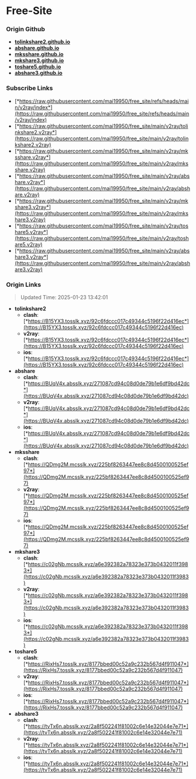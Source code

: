 # Free-Site

### Origin Github

- [**tolinkshare2.github.io**](https://github.com/tolinkshare2/tolinkshare2.github.io)
- [**abshare.github.io**](https://github.com/abshare/abshare.github.io)
- [**mksshare.github.io**](https://github.com/mksshare/mksshare.github.io)
- [**mkshare3.github.io**](https://github.com/mkshare3/mkshare3.github.io)
- [**toshare5.github.io**](https://github.com/toshare5/toshare5.github.io)
- [**abshare3.github.io**](https://github.com/abshare3/abshare3.github.io)

### Subscribe Links

- [*https://raw.githubusercontent.com/mai19950/free_site/refs/heads/main/v2ray/index*](https://raw.githubusercontent.com/mai19950/free_site/refs/heads/main/v2ray/index)
- [*https://raw.githubusercontent.com/mai19950/free_site/main/v2ray/tolinkshare2.v2ray*](https://raw.githubusercontent.com/mai19950/free_site/main/v2ray/tolinkshare2.v2ray)
- [*https://raw.githubusercontent.com/mai19950/free_site/main/v2ray/mksshare.v2ray*](https://raw.githubusercontent.com/mai19950/free_site/main/v2ray/mksshare.v2ray)
- [*https://raw.githubusercontent.com/mai19950/free_site/main/v2ray/abshare.v2ray*](https://raw.githubusercontent.com/mai19950/free_site/main/v2ray/abshare.v2ray)
- [*https://raw.githubusercontent.com/mai19950/free_site/main/v2ray/mkshare3.v2ray*](https://raw.githubusercontent.com/mai19950/free_site/main/v2ray/mkshare3.v2ray)
- [*https://raw.githubusercontent.com/mai19950/free_site/main/v2ray/toshare5.v2ray*](https://raw.githubusercontent.com/mai19950/free_site/main/v2ray/toshare5.v2ray)
- [*https://raw.githubusercontent.com/mai19950/free_site/main/v2ray/abshare3.v2ray*](https://raw.githubusercontent.com/mai19950/free_site/main/v2ray/abshare3.v2ray)

### Origin Links

> Updated Time: 2025-01-23 13:42:01

- **tolinkshare2**
  - **clash**: [*https://B15YX3.tosslk.xyz/92c6fdccc017c49344c5196f22d416ec*](https://B15YX3.tosslk.xyz/92c6fdccc017c49344c5196f22d416ec)
  - **v2ray**: [*https://B15YX3.tosslk.xyz/92c6fdccc017c49344c5196f22d416ec*](https://B15YX3.tosslk.xyz/92c6fdccc017c49344c5196f22d416ec)
  - **ios**: [*https://B15YX3.tosslk.xyz/92c6fdccc017c49344c5196f22d416ec*](https://B15YX3.tosslk.xyz/92c6fdccc017c49344c5196f22d416ec)
- **abshare**
  - **clash**: [*https://BUqV4x.absslk.xyz/271087cd94c08d0de79b1e6df9bd42dc*](https://BUqV4x.absslk.xyz/271087cd94c08d0de79b1e6df9bd42dc)
  - **v2ray**: [*https://BUqV4x.absslk.xyz/271087cd94c08d0de79b1e6df9bd42dc*](https://BUqV4x.absslk.xyz/271087cd94c08d0de79b1e6df9bd42dc)
  - **ios**: [*https://BUqV4x.absslk.xyz/271087cd94c08d0de79b1e6df9bd42dc*](https://BUqV4x.absslk.xyz/271087cd94c08d0de79b1e6df9bd42dc)
- **mksshare**
  - **clash**: [*https://QDmg2M.mcsslk.xyz/225bf8263447ee8c8d4500100525ef97*](https://QDmg2M.mcsslk.xyz/225bf8263447ee8c8d4500100525ef97)
  - **v2ray**: [*https://QDmg2M.mcsslk.xyz/225bf8263447ee8c8d4500100525ef97*](https://QDmg2M.mcsslk.xyz/225bf8263447ee8c8d4500100525ef97)
  - **ios**: [*https://QDmg2M.mcsslk.xyz/225bf8263447ee8c8d4500100525ef97*](https://QDmg2M.mcsslk.xyz/225bf8263447ee8c8d4500100525ef97)
- **mkshare3**
  - **clash**: [*https://c02gNb.mcsslk.xyz/a6e392382a78323e373b0432011f3983*](https://c02gNb.mcsslk.xyz/a6e392382a78323e373b0432011f3983)
  - **v2ray**: [*https://c02gNb.mcsslk.xyz/a6e392382a78323e373b0432011f3983*](https://c02gNb.mcsslk.xyz/a6e392382a78323e373b0432011f3983)
  - **ios**: [*https://c02gNb.mcsslk.xyz/a6e392382a78323e373b0432011f3983*](https://c02gNb.mcsslk.xyz/a6e392382a78323e373b0432011f3983)
- **toshare5**
  - **clash**: [*https://RixHs7.tosslk.xyz/8177bbed00c52a9c232b567d4f911047*](https://RixHs7.tosslk.xyz/8177bbed00c52a9c232b567d4f911047)
  - **v2ray**: [*https://RixHs7.tosslk.xyz/8177bbed00c52a9c232b567d4f911047*](https://RixHs7.tosslk.xyz/8177bbed00c52a9c232b567d4f911047)
  - **ios**: [*https://RixHs7.tosslk.xyz/8177bbed00c52a9c232b567d4f911047*](https://RixHs7.tosslk.xyz/8177bbed00c52a9c232b567d4f911047)
- **abshare3**
  - **clash**: [*https://tvTx6n.absslk.xyz/2a8f502241f81002c6e14e32044e7e71*](https://tvTx6n.absslk.xyz/2a8f502241f81002c6e14e32044e7e71)
  - **v2ray**: [*https://tvTx6n.absslk.xyz/2a8f502241f81002c6e14e32044e7e71*](https://tvTx6n.absslk.xyz/2a8f502241f81002c6e14e32044e7e71)
  - **ios**: [*https://tvTx6n.absslk.xyz/2a8f502241f81002c6e14e32044e7e71*](https://tvTx6n.absslk.xyz/2a8f502241f81002c6e14e32044e7e71)
